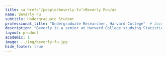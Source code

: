 ```yaml
---
title: <a href="/people/beverly-fu">Beverly Fu</a>
name: Beverly Fu
subtitle: Undergraduate Student
professional_title: "Undergraduate Researcher, Harvard College"  # Joined professional titles
description: "Beverly is a senior at Harvard College studying Statistics and Chemistry. She has been working at the Park Lab since her sophomore year, and is interested in mutational signature analysis as a framework to understand normal and pathological processes in human development."
layout: product
academic: 1
image: ../img/beverly-fu.jpg
hide_footer: true
---
```


